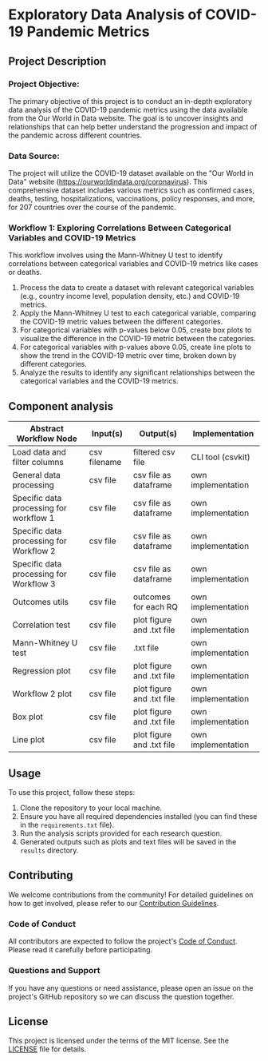 # Exploratory Data Analysis of COVID-19 Pandemic Metrics

## Project Description

### Project Objective:
The primary objective of this project is to conduct an in-depth exploratory data analysis of the COVID-19 pandemic metrics using the data available from the Our World in Data website. The goal is to uncover insights and relationships that can help better understand the progression and impact of the pandemic across different countries.

### Data Source:
The project will utilize the COVID-19 dataset available on the "Our World in Data" website (https://ourworldindata.org/coronavirus). This comprehensive dataset includes various metrics such as confirmed cases, deaths, testing, hospitalizations, vaccinations, policy responses, and more, for 207 countries over the course of the pandemic.

### Workflow 1: Exploring Correlations Between Categorical Variables and COVID-19 Metrics

This workflow involves using the Mann-Whitney U test to identify correlations between categorical variables and COVID-19 metrics like cases or deaths.

1. Process the data to create a dataset with relevant categorical variables (e.g., country income level, population density, etc.) and COVID-19 metrics.
2. Apply the Mann-Whitney U test to each categorical variable, comparing the COVID-19 metric values between the different categories.
3. For categorical variables with p-values below 0.05, create box plots to visualize the difference in the COVID-19 metric between the categories.
4. For categorical variables with p-values above 0.05, create line plots to show the trend in the COVID-19 metric over time, broken down by different categories.
5. Analyze the results to identify any significant relationships between the categorical variables and the COVID-19 metrics.

## Component analysis

| Abstract Workflow Node                  | Input(s)     | Output(s)                 | Implementation     |
|-----------------------------------------|--------------|---------------------------|--------------------|
| Load data and filter columns            | csv filename | filtered csv file         | CLI tool (csvkit)  |
| General data processing                 | csv file     | csv file as dataframe     | own implementation |
| Specific data processing for workflow 1 | csv file     | csv file as dataframe     | own implementation |
| Specific data processing for Workflow 2 | csv file     | csv file as dataframe     | own implementation |
| Specific data processing for Workflow 3 | csv file     | csv file as dataframe     | own implementation |
| Outcomes utils                          | csv file     | outcomes for each RQ      | own implementation |
| Correlation test                        | csv file     | plot figure and .txt file | own implementation |
| Mann-Whitney U test                     | csv file     | .txt file                 | own implementation |
| Regression plot                         | csv file     | plot figure and .txt file | own implementation |
| Workflow 2 plot                         | csv file     | plot figure and .txt file | own implementation |
| Box plot                                | csv file     | plot figure and .txt file | own implementation |
| Line plot                               | csv file     | plot figure and .txt file | own implementation |

## Usage

To use this project, follow these steps:

1. Clone the repository to your local machine.
2. Ensure you have all required dependencies installed (you can find these in the `requirements.txt` file).
3. Run the analysis scripts provided for each research question.
4. Generated outputs such as plots and text files will be saved in the `results` directory.

## Contributing

We welcome contributions from the community! For detailed guidelines on how to get involved, please refer to our [Contribution Guidelines](CONTRIBUTING.md).

### Code of Conduct

All contributors are expected to follow the project's [Code of Conduct](CONDUCT.md). Please read it carefully before participating.

### Questions and Support

If you have any questions or need assistance, please open an issue on the project's GitHub repository so we can discuss the question together.

## License

This project is licensed under the terms of the MIT license. See the [LICENSE](LICENSE.md) file for details.
